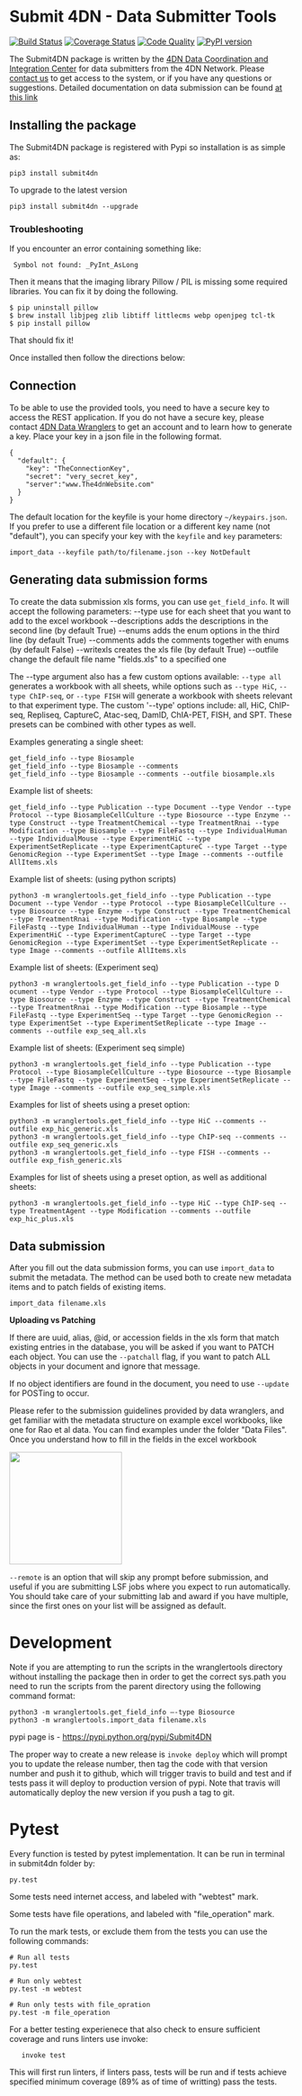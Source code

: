 
# Submit 4DN - Data Submitter Tools

[![Build Status](https://travis-ci.org/4dn-dcic/Submit4DN.svg?branch=master)](https://travis-ci.org/4dn-dcic/Submit4DN)
[![Coverage Status](https://coveralls.io/repos/github/4dn-dcic/Submit4DN/badge.svg?branch=master)](https://coveralls.io/github/4dn-dcic/Submit4DN?branch=master)
[![Code Quality](https://api.codacy.com/project/badge/Grade/a4d521b4dd9c49058304606714528538)](https://www.codacy.com/app/jeremy_7/Submit4DN)
[![PyPI version](https://badge.fury.io/py/Submit4DN.svg)](https://badge.fury.io/py/Submit4DN)

The Submit4DN package is written by the [4DN Data Coordination and Integration Center](http://dcic.4dnucleome.org/) for data submitters from the 4DN Network. Please [contact us](mailto:support@4dnucleome.org) to get access to the system, or if you have any questions or suggestions.  Detailed documentation on data submission can be found [at this link](https://docs.google.com/document/d/1Xh4GxapJxWXCbCaSqKwUd9a2wTiXmfQByzP0P8q5rnE/edit?usp=sharing)

## Installing the package

The Submit4DN package is registered with Pypi so installation is as simple as:

```
pip3 install submit4dn
```

To upgrade to the latest version

```
pip3 install submit4dn --upgrade
```

### Troubleshooting

If you encounter an error containing something like:  

```
 Symbol not found: _PyInt_AsLong
```

Then it means that the imaging library Pillow / PIL is missing some required libraries.  You can fix it by doing the following.

```shell
$ pip uninstall pillow
$ brew install libjpeg zlib libtiff littlecms webp openjpeg tcl-tk
$ pip install pillow
```

That should fix it!


Once installed then follow the directions below:



## Connection
To be able to use the provided tools, you need to have a secure key to access the REST application.
If you do not have a secure key, please contact [4DN Data Wranglers](mailto:support@4dnucleome.org)
to get an account and to learn how to generate a key. Place your key in a json file in the following format.

    {
      "default": {
        "key": "TheConnectionKey",
        "secret": "very_secret_key",
        "server":"www.The4dnWebsite.com"
      }
    }

The default location for the keyfile is your home directory `~/keypairs.json`.
If you prefer to use a different file location or a different key name (not "default"), you can specify your key with the `keyfile` and `key` parameters:

    import_data --keyfile path/to/filename.json --key NotDefault

## Generating data submission forms
To create the data submission xls forms, you can use `get_field_info`.
It will accept the following parameters:
    --type           use for each sheet that you want to add to the excel workbook
    --descriptions   adds the descriptions in the second line (by default True)
    --enums          adds the enum options in the third line (by default True)
    --comments       adds the comments together with enums (by default False)
    --writexls       creates the xls file (by default True)
    --outfile        change the default file name "fields.xls" to a specified one

The --type argument also has a few custom options available: `--type all` generates a workbook
with all sheets, while options such as `--type HiC`, `--type ChIP-seq`, or `--type FISH` will
generate a workbook with sheets relevant to that experiment type. The custom '--type' options
include: all, HiC, ChIP-seq, Repliseq, CaptureC, Atac-seq, DamID, ChIA-PET, FISH, and SPT.
These presets can be combined with other types as well.


Examples generating a single sheet:
```
get_field_info --type Biosample
get_field_info --type Biosample --comments
get_field_info --type Biosample --comments --outfile biosample.xls
```

Example list of sheets:
~~~~
get_field_info --type Publication --type Document --type Vendor --type Protocol --type BiosampleCellCulture --type Biosource --type Enzyme --type Construct --type TreatmentChemical --type TreatmentRnai --type Modification --type Biosample --type FileFastq --type IndividualHuman --type IndividualMouse --type ExperimentHiC --type ExperimentSetReplicate --type ExperimentCaptureC --type Target --type GenomicRegion --type ExperimentSet --type Image --comments --outfile AllItems.xls
~~~~

Example list of sheets: (using python scripts)
~~~~
python3 -m wranglertools.get_field_info --type Publication --type Document --type Vendor --type Protocol --type BiosampleCellCulture --type Biosource --type Enzyme --type Construct --type TreatmentChemical --type TreatmentRnai --type Modification --type Biosample --type FileFastq --type IndividualHuman --type IndividualMouse --type ExperimentHiC --type ExperimentCaptureC --type Target --type GenomicRegion --type ExperimentSet --type ExperimentSetReplicate --type Image --comments --outfile AllItems.xls
~~~~

Example list of sheets: (Experiment seq)
~~~~
python3 -m wranglertools.get_field_info --type Publication --type D ocument --type Vendor --type Protocol --type BiosampleCellCulture --type Biosource --type Enzyme --type Construct --type TreatmentChemical --type TreatmentRnai --type Modification --type Biosample --type FileFastq --type ExperimentSeq --type Target --type GenomicRegion --type ExperimentSet --type ExperimentSetReplicate --type Image --comments --outfile exp_seq_all.xls
~~~~

Example list of sheets: (Experiment seq simple)
~~~~
python3 -m wranglertools.get_field_info --type Publication --type Protocol --type BiosampleCellCulture --type Biosource --type Biosample --type FileFastq --type ExperimentSeq --type ExperimentSetReplicate --type Image --comments --outfile exp_seq_simple.xls
~~~~

Examples for list of sheets using a preset option:
~~~~
python3 -m wranglertools.get_field_info --type HiC --comments --outfile exp_hic_generic.xls
python3 -m wranglertools.get_field_info --type ChIP-seq --comments --outfile exp_seq_generic.xls
python3 -m wranglertools.get_field_info --type FISH --comments --outfile exp_fish_generic.xls
~~~~

Examples for list of sheets using a preset option, as well as additional sheets:
~~~~
python3 -m wranglertools.get_field_info --type HiC --type ChIP-seq --type TreatmentAgent --type Modification --comments --outfile exp_hic_plus.xls
~~~~


## Data submission
After you fill out the data submission forms, you can use `import_data` to submit the metadata. The method can be used both to create new metadata items and to patch fields of existing items.

	import_data filename.xls

**Uploading vs Patching**

If there are uuid, alias, @id, or accession fields in the xls form that match existing entries in the database, you will be asked if you want to PATCH each object.
You can use the `--patchall` flag, if you want to patch ALL objects in your document and ignore that message.

If no object identifiers are found in the document, you need to use `--update` for POSTing to occur.

Please refer to the submission guidelines provided by data wranglers, and get familiar with the metadata structure on example excel workbooks, like one for Rao et al data. You can find examples under the folder "Data Files". Once you understand how to fill in the fields in the excel workbook

<img src="https://media.giphy.com/media/l0HlN5Y28D9MzzcRy/giphy.gif" width="200" height="200" />

`--remote` is an option that will skip any prompt before submission, and useful if you are submitting LSF jobs where you expect to run automatically. You should take care of your submitting lab and award if you have multiple, since the first ones on your list will be assigned as default.

# Development
Note if you are attempting to run the scripts in the wranglertools directory without installing the package then in order to get the correct sys.path you need to run the scripts from the parent directory using the following command format:

    python3 -m wranglertools.get_field_info —-type Biosource
	python3 -m wranglertools.import_data filename.xls

pypi page is - https://pypi.python.org/pypi/Submit4DN


The proper way to create a new release is `invoke deploy` which will prompt
you to update the release number, then tag the code with that version number
and push it to github, which will trigger travis to build and test and if
tests pass it will deploy to production version of pypi. Note that travis will
automatically deploy the new version if you push a tag to git.

# Pytest
Every function is tested by pytest implementation. It can be run in terminal in submit4dn folder by:

    py.test

Some tests need internet access, and labeled with "webtest" mark.

Some tests have file operations, and labeled with "file_operation" mark.

To run the mark tests, or exclude them from the tests you can use the following commands:

    # Run all tests
    py.test

    # Run only webtest
    py.test -m webtest

    # Run only tests with file_opration
    py.test -m file_operation

For a better testing experienece that also check to ensure sufficient coverage and runs linters use invoke:

```
   invoke test
```

This will first run linters, if linters pass, tests will be run and if tests achieve specified minimum coverage (89% as of time of writting) pass the tests.
